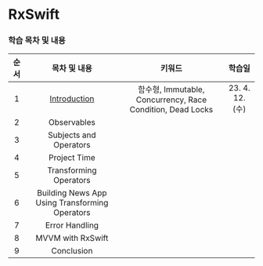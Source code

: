# RxSwift

### 학습 목차 및 내용

| 순서 |                         목차 및 내용                         |                           키워드                           |     학습일     |
| :--: | :----------------------------------------------------------: | :--------------------------------------------------------: | :------------: |
|  1   | [Introduction](https://inframince.notion.site/1-Introduction-cbe331288203455a9b6d5aa7c2b296bf) | 함수형, Immutable, Concurrency, Race Condition, Dead Locks | 23. 4. 12.(수) |
|  2   |                         Observables                          |                                                            |                |
|  3   |                    Subjects and Operators                    |                                                            |                |
|  4   |                         Project Time                         |                                                            |                |
|  5   |                    Transforming Operators                    |                                                            |                |
|  6   |        Building News App Using Transforming Operators        |                                                            |                |
|  7   |                        Error Handling                        |                                                            |                |
|  8   |                      MVVM with RxSwift                       |                                                            |                |
|  9   |                          Conclusion                          |                                                            |                |